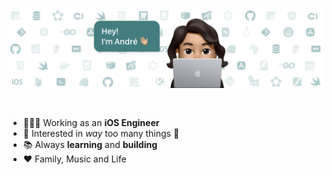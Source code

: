 <img src="assets/banner.png" alt="Intro Banner" style="text-align: center; margin-bottom: 30px;" />

- 👨🏻‍💻 Working as an **iOS Engineer**
- 🧐 Interested in _way_ too many things 🙊
- 📚 Always **learning** and **building**
- ❤️ Family, Music and Life
